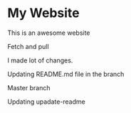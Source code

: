 # My Website
This is an awesome website

Fetch and pull

I made lot of changes. 

Updating README.md file in the branch

Master branch

Updating upadate-readme